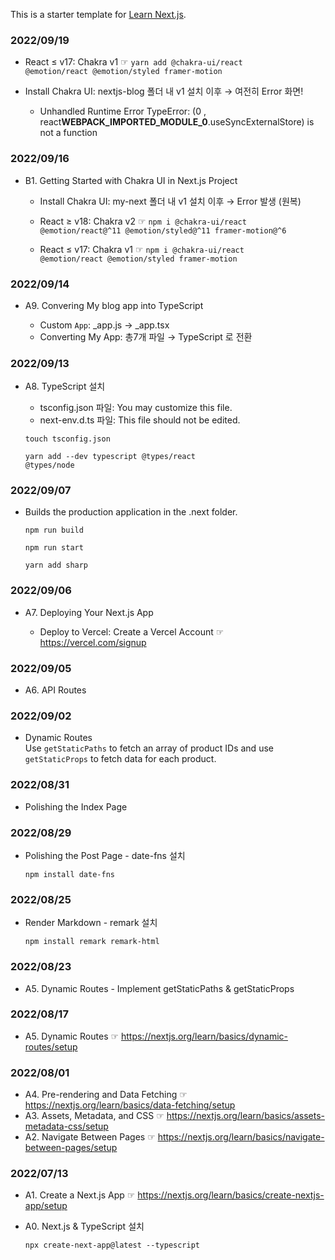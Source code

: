 This is a starter template for [Learn Next.js](https://nextjs.org/learn).

### 2022/09/19

- React ≤ v17: Chakra v1 ☞ <code>yarn add @chakra-ui/react @emotion/react @emotion/styled framer-motion</code>

- Install Chakra UI: nextjs-blog 폴더 내 v1 설치 이후 → 여전히 Error 화면!

  - Unhandled Runtime Error
    TypeError: (0 , react**WEBPACK_IMPORTED_MODULE_0**.useSyncExternalStore) is not a function

### 2022/09/16

- B1. Getting Started with Chakra UI in Next.js Project

  - Install Chakra UI: my-next 폴더 내 v1 설치 이후 → Error 발생 (원복)

  - React ≥ v18: Chakra v2 ☞ <code>npm i @chakra-ui/react @emotion/react@^11 @emotion/styled@^11 framer-motion@^6</code>

  - React ≤ v17: Chakra v1 ☞ <code>npm i @chakra-ui/react @emotion/react @emotion/styled framer-motion</code>

### 2022/09/14

- A9. Convering My blog app into TypeScript

  - Custom `App`: \_app.js → \_app.tsx
  - Converting My App: 총7개 파일 → TypeScript 로 전환

### 2022/09/13

- A8. TypeScript 설치

  - tsconfig.json 파일: You may customize this file.
  - next-env.d.ts 파일: This file should not be edited.

  <code>touch tsconfig.json</code>

  <code>yarn add --dev typescript @types/react @types/node</code>

### 2022/09/07

- Builds the production application in the .next folder.

  <code>npm run build</code>

  <code>npm run start</code>

  <code>yarn add sharp</code>

### 2022/09/06

- A7. Deploying Your Next.js App

  - Deploy to Vercel: Create a Vercel Account ☞ https://vercel.com/signup

### 2022/09/05

- A6. API Routes

### 2022/09/02

- Dynamic Routes  
  Use `getStaticPaths` to fetch an array of product IDs and use `getStaticProps` to fetch data for each product.

### 2022/08/31

- Polishing the Index Page

### 2022/08/29

- Polishing the Post Page - date-fns 설치

  <code>npm install date-fns</code>

### 2022/08/25

- Render Markdown - remark 설치

  <code>npm install remark remark-html</code>

### 2022/08/23

- A5. Dynamic Routes - Implement getStaticPaths & getStaticProps

### 2022/08/17

- A5. Dynamic Routes ☞ https://nextjs.org/learn/basics/dynamic-routes/setup

### 2022/08/01

- A4. Pre-rendering and Data Fetching ☞ https://nextjs.org/learn/basics/data-fetching/setup
- A3. Assets, Metadata, and CSS ☞ https://nextjs.org/learn/basics/assets-metadata-css/setup
- A2. Navigate Between Pages ☞ https://nextjs.org/learn/basics/navigate-between-pages/setup

### 2022/07/13

- A1. Create a Next.js App ☞ https://nextjs.org/learn/basics/create-nextjs-app/setup
- A0. Next.js & TypeScript 설치

  <code>npx create-next-app@latest --typescript</code>
